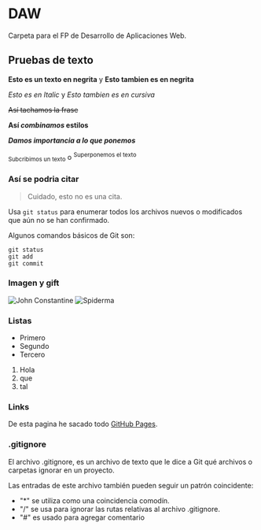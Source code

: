 # DAW

Carpeta para el FP de Desarrollo de Aplicaciones Web.

## Pruebas de texto

**Esto es un texto en negrita** y __Esto tambien es en negrita__

*Esto es en Italic* y _Esto tambien es en cursiva_

~~Así tachamos la frase~~

**Así _combinamos_ estilos**

***Damos importancia a lo que ponemos***

<sub>Subcribimos un texto</sub> o <sup>Superponemos el texto</sup>

### Así se podria citar

> Cuidado, esto no es una cita.

Usa `git status` para enumerar todos los archivos nuevos o modificados que aún no se han confirmado.

Algunos comandos básicos de Git son:
```
git status
git add
git commit
```

### Imagen y gift

![John Constantine](https://static.wikia.nocookie.net/marvel_dc/images/c/c2/Constantine_Vol_1_1_Solicit.jpg/revision/latest?cb=20121215230020)
![Spiderma](https://i.pinimg.com/originals/46/e6/a3/46e6a36715f8dbde75e200e6f6fa8f7f.gif)

### Listas

+ Primero
+ Segundo
+ Tercero

1. Hola
2. que
3. tal

### Links 

De esta pagina he sacado todo [GitHub Pages](https://docs.github.com/es/get-started/writing-on-github/getting-started-with-writing-and-formatting-on-github/basic-writing-and-formatting-syntax#links).

### .gitignore

El archivo .gitignore, es un archivo de texto que le dice a Git qué archivos o carpetas ignorar en un proyecto.

Las entradas de este archivo también pueden seguir un patrón coincidente:

+ "*" se utiliza como una coincidencia comodín.
+ "/" se usa para ignorar las rutas relativas al archivo .gitignore.
+ "#" es usado para agregar comentario